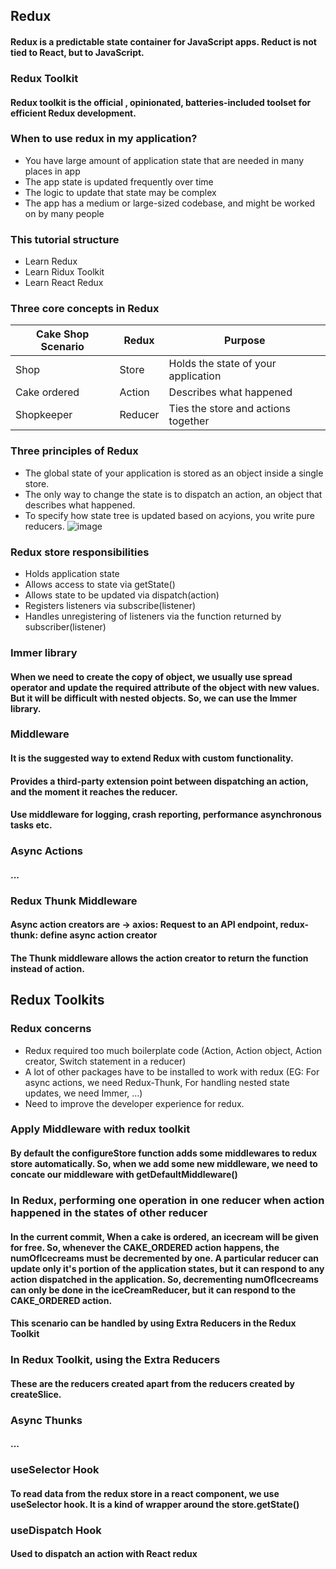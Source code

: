 ## Redux

#### Redux is a predictable state container for JavaScript apps. Reduct is not tied to React, but to JavaScript.

### Redux Toolkit
#### Redux toolkit is the official , opinionated, batteries-included toolset for efficient Redux development.

### When to use redux in my application?
* You have large amount of application state that are needed in many places in app
* The app state is updated frequently over time
* The logic to update that state may be complex
* The app has a medium or large-sized codebase, and might be worked on by many people

### This tutorial structure
* Learn Redux
* Learn Ridux Toolkit
* Learn React Redux

### Three core concepts in Redux
|Cake Shop Scenario|Redux| Purpose|
|------------------|-----|--------|
|Shop |Store |Holds the state of your application | 
|Cake ordered |Action |Describes what happened | 
|Shopkeeper |Reducer |Ties the store and actions together |

### Three principles of Redux
* The global state of your application is stored as an object inside a single store.
* The only way to change the state is to dispatch an action, an object that describes what happened.
* To specify how state tree is updated based on acyions, you write pure reducers.
![image](https://user-images.githubusercontent.com/41186067/174474835-efc351bf-8707-4baf-b6ae-8575b21d0ee7.png)

### Redux store responsibilities
* Holds application state
* Allows access to state via getState()
* Allows state to be updated via dispatch(action)
* Registers listeners via subscribe(listener)
* Handles unregistering of listeners via the function returned by subscriber(listener)


### Immer library

#### When we need to create the copy of object, we usually use spread operator and update the required attribute of the object with new values. But it will be difficult with nested objects. So, we can use the Immer library.

### Middleware

#### It is the suggested way to extend Redux with custom functionality.
#### Provides a third-party extension point between dispatching an action, and the moment it reaches the reducer.
#### Use middleware for logging, crash reporting, performance asynchronous tasks etc.

### Async Actions

#### ...

### Redux Thunk Middleware

#### Async action creators are -> axios: Request to an API endpoint, redux-thunk: define async action creator
#### The Thunk middleware allows the action creator to return the function instead of action.

## Redux Toolkits

### Redux concerns
* Redux required too much boilerplate code (Action, Action object, Action creator, Switch statement in a reducer)
* A lot of other packages have to be installed to work with redux (EG: For async actions, we need Redux-Thunk, For handling nested state updates, we need Immer, ...)
* Need to improve the developer experience for redux.

### Apply Middleware with redux toolkit
#### By default the configureStore function adds some middlewares to redux store automatically. So, when we add some new middleware, we need to concate our middleware with getDefaultMiddleware()

### In Redux, performing one operation in one reducer when action happened in the states of other reducer
#### In the current commit, When a cake is ordered, an icecream will be given for free. So, whenever the CAKE_ORDERED action happens, the numOfIcecreams must be decremented by one. A particular reducer can update only it's portion of the application states, but it can respond to any action dispatched in the application. So, decrementing numOfIcecreams can only be done in the iceCreamReducer, but it can respond to the CAKE_ORDERED action.
#### This scenario can be handled by using Extra Reducers in the Redux Toolkit

### In Redux Toolkit, using the Extra Reducers

#### These are the reducers created apart from the reducers created by createSlice.

### Async Thunks

#### ...

### useSelector Hook
#### To read data from the redux store in a react component, we use useSelector hook. It is a kind of wrapper around the store.getState()

### useDispatch Hook

#### Used to dispatch an action with React redux
